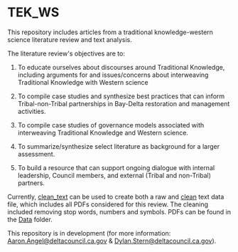 # TEK_WS

This repository includes articles from a traditional knowledge-western science literature review and text analysis.

The literature review's objectives are to:

1. To educate ourselves about discourses around Traditional Knowledge, including arguments for and issues/concerns about interweaving Traditional Knowledge with Western science

2. To compile case studies and synthesize best practices that can inform Tribal-non-Tribal partnerships in Bay-Delta restoration and management activities.

3. To compile case studies of governance models associated with interweaving Traditional Knowledge and Western science.

4. To summarize/synthesize select literature as background for a larger assessment.

5. To build a resource that can support ongoing dialogue with internal leadership, Council members, and external (Tribal and non-Tribal) partners.

Currently, [clean_text](https://github.com/Delta-Stewardship-Council/TEK_WS_text/blob/main/R/clean_text.R) can be used to create both a raw and [clean](https://github.com/Delta-Stewardship-Council/TEK_WS_text/blob/main/Data/clean_text_data.csv) text data file, which includes all PDFs considered for this review. The cleaning included removing stop words, numbers and symbols. PDFs can be found in the [Data](https://github.com/Delta-Stewardship-Council/TEK_WS_text/tree/main/Data) folder.

This repository is in development (for more information: Aaron.Angel@deltacouncil.ca.gov & Dylan.Stern@deltacouncil.ca.gov).
